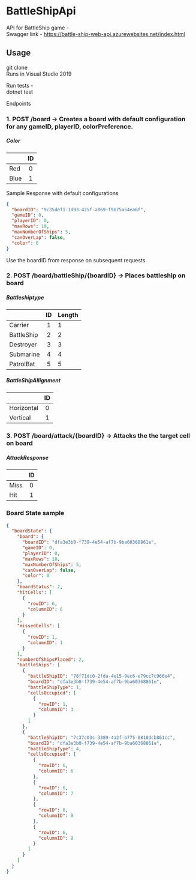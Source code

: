 # BattleShipApi

API for BattleShip game -
<br />
Swagger link - <https://battle-ship-web-api.azurewebsites.net/index.html>

## Usage

git clone
<br />
Runs in Visual Studio 2019

Run tests -
<br />
dotnet test

Endpoints
<br />

### 1. POST /board -> Creates a board with default configuration for any gameID, playerID, colorPreference.

##### Color

|      | ID  |
| ---- | :-: |
| Red  |  0  |
| Blue |  1  |

Sample Response with default configurations

```json
{
  "boardID": "9c35def1-1d93-425f-a869-f9b75a54ea6f",
  "gameID": 0,
  "playerID": 0,
  "maxRows": 10,
  "maxNumberOfShips": 5,
  "canOverLap": false,
  "color": 0
}
```

Use the boardID from response on subsequent requests

### 2. POST /board/battleShip/{boardID} -> Places battleship on board

##### Battleshiptype

|            | ID  | Length |
| ---------- | :-: | ------ |
| Carrier    |  1  | 1      |
| BattleShip |  2  | 2      |
| Destroyer  |  3  | 3      |
| Submarine  |  4  | 4      |
| PatrolBat  |  5  | 5      |

##### BattleShipAllignment

|            | ID  |
| ---------- | :-: |
| Horizontal |  0  |
| Vertical   |  1  |

### 3. POST /board/attack/{boardID} -> Attacks the the target cell on board

##### AttackResponse

|      | ID  |
| ---- | :-: |
| Miss |  0  |
| Hit  |  1  |


### Board State sample 
```json
{
  "boardState": {
    "board": {
      "boardID": "dfa3e3b0-f739-4e54-af7b-9ba60368861e",
      "gameID": 0,
      "playerID": 0,
      "maxRows": 10,
      "maxNumberOfShips": 5,
      "canOverLap": false,
      "color": 0
    },
    "boardStatus": 2,
    "hitCells": [
      {
        "rowID": 6,
        "columnID": 6
      }
    ],
    "missedCells": [
      {
        "rowID": 1,
        "columnID": 1
      }
    ],
    "numberOfShipsPlaced": 2,
    "battleShips": [
      {
        "battleShipID": "78f71dc0-2fda-4e15-9ec6-e79cc7c966e4",
        "boardID": "dfa3e3b0-f739-4e54-af7b-9ba60368861e",
        "battleShipType": 1,
        "cellsOccupied": [
          {
            "rowID": 1,
            "columnID": 3
          }
        ]
      },
      {
        "battleShipID": "7c37c03c-3389-4a2f-b775-8818dcb861cc",
        "boardID": "dfa3e3b0-f739-4e54-af7b-9ba60368861e",
        "battleShipType": 4,
        "cellsOccupied": [
          {
            "rowID": 6,
            "columnID": 6
          },
          {
            "rowID": 6,
            "columnID": 7
          },
          {
            "rowID": 6,
            "columnID": 8
          },
          {
            "rowID": 6,
            "columnID": 9
          }
        ]
      }
    ]
  }
}
```
